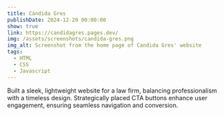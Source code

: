 ```yaml
---
title: Cándida Gres
publishDate: 2024-12-20 00:00:00
show: true
link: https://candidagres.pages.dev/
img: /assets/screenshots/candida-gres.png
img_alt: Screenshot from the home page of Candida Gres' website
tags:
  - HTML
  - CSS
  - Javascript
---
```


Built a sleek, lightweight website for a law firm, balancing professionalism with a timeless design. Strategically placed CTA buttons enhance user engagement, ensuring seamless navigation and conversion.
